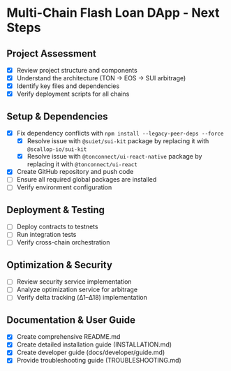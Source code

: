 # Multi-Chain Flash Loan DApp - Next Steps

## Project Assessment
- [x] Review project structure and components
- [x] Understand the architecture (TON → EOS → SUI arbitrage)
- [x] Identify key files and dependencies
- [x] Verify deployment scripts for all chains

## Setup & Dependencies
- [x] Fix dependency conflicts with `npm install --legacy-peer-deps --force`
  - [x] Resolve issue with `@suiet/sui-kit` package by replacing it with `@scallop-io/sui-kit`
  - [x] Resolve issue with `@tonconnect/ui-react-native` package by replacing it with `@tonconnect/ui-react`
- [x] Create GitHub repository and push code
- [ ] Ensure all required global packages are installed
- [ ] Verify environment configuration

## Deployment & Testing
- [ ] Deploy contracts to testnets
- [ ] Run integration tests
- [ ] Verify cross-chain orchestration

## Optimization & Security
- [ ] Review security service implementation
- [ ] Analyze optimization service for arbitrage
- [ ] Verify delta tracking (Δ1–Δ18) implementation

## Documentation & User Guide
- [x] Create comprehensive README.md
- [x] Create detailed installation guide (INSTALLATION.md)
- [x] Create developer guide (docs/developer/guide.md)
- [x] Provide troubleshooting guide (TROUBLESHOOTING.md)